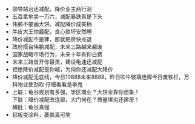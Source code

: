 * 领导站台还减配，降价业主两行泪
* 五百拿地卖一万六，减配暴跌真是下头
* 伟鹏不要画大饼，减配降价成笑柄
* 牛皮大王你最配，良心败坏安然睡
* 降价减配不是罪，那就把房快点退
* 政府搭台伟鹏减配，未来三路越来越废
* 国家战略市场行为，未来十年有你白费
* 未来三路首开你最贵，建设龟速还减配
* 拒绝降价减配是你喊，为何你还减配大降价
* 降价减配无底线，今日10888未来8888，昨日吹牛玻璃连廊今日废铁栏，万科物业使劲吹 仔细看看是李鬼
* 上联：龟谷规划有多强，学区商业？大饼全靠你想象！   
下联：降价减配改连廊，大门何在？质量堪劣还建房！  
横批：龟谷真强
* 铝板变涂料，萎鹏真可笑
